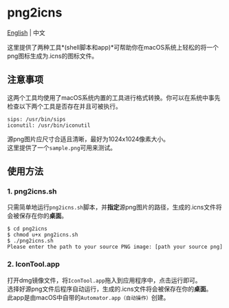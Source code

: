 # png2icns
[English](README.md) | 中文


这里提供了两种工具*(shell脚本和app)*可帮助你在macOS系统上轻松的将一个png图标生成为.icns的图标文件。

## 注意事项

这两个工具均使用了macOS系统内置的工具进行格式转换。你可以在系统中事先检查以下两个工具是否存在并且可被执行。
 
```
sips: /usr/bin/sips
iconutil: /usr/bin/iconutil
```  

源png图片应尺寸合适且清晰，最好为1024x1024像素大小。   
这里提供了一个`sample.png`可用来测试。

## 使用方法

### 1. png2icns.sh  
只需简单地运行`png2icns.sh`脚本，并**指定**源png图片的路径，生成的.icns文件将会被保存在你的**桌面**。

```
$ cd png2icns
$ chmod u+x png2icns.sh
$ ./png2icns.sh
Please enter the path to your source PNG image: [path your source png]
```

### 2. IconTool.app
打开dmg镜像文件，将`IconTool.app`拖入到应用程序中，点击运行即可。   
选择好源png文件后程序自动运行，生成的.icns文件将会被保存在你的**桌面**。  
此app是由macOS中自带的`Automator.app（自动操作）`创建。

